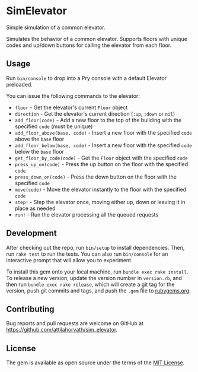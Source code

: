 # SimElevator

Simple simulation of a common elevator.

Simulates the behavior of a common elevator. Supports floors with unique codes and up/down buttons for calling the elevator from each floor.

## Usage

Run `bin/console` to drop into a Pry console with a default Elevator preloaded.

You can issue the following commands to the elevator:

* `floor` - Get the elevator's current `Floor` object
* `direction` - Get the elevator's current direction (`:up`, `:down` or `nil`)
* `add_floor(code)` - Add a new floor to the top of the building with the specified `code` (must be unique)
* `add_floor_above(base, code)` - Insert a new floor with the specified `code` above the `base` floor
* `add_floor_below(base, code)` - Insert a new floor with the specified `code` below the `base` floor
* `get_floor_by_code(code)` - Get the `Floor` object with the specified `code`
* `press_up_on(code)` - Press the up button on the floor with the specified `code`
* `press_down_on(code)` - Press the down button on the floor with the specified `code`
* `move(code)` - Move the elevator instantly to the floor with the specified `code`
* `step!` - Step the elevator once, moving either up, down or leaving it in place as needed
* `run!` - Run the elevator processing all the queued requests

## Development

After checking out the repo, run `bin/setup` to install dependencies. Then, run `rake test` to run the tests. You can also run `bin/console` for an interactive prompt that will allow you to experiment.

To install this gem onto your local machine, run `bundle exec rake install`. To release a new version, update the version number in `version.rb`, and then run `bundle exec rake release`, which will create a git tag for the version, push git commits and tags, and push the `.gem` file to [rubygems.org](https://rubygems.org).

## Contributing

Bug reports and pull requests are welcome on GitHub at https://github.com/attilahorvath/sim_elevator.

## License

The gem is available as open source under the terms of the [MIT License](http://opensource.org/licenses/MIT).
